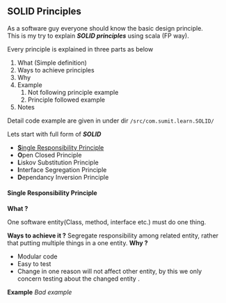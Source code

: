 
SOLID Principles  
-  
As a software guy everyone should know the basic design principle.  
This is my try to explain ***SOLID principles*** using scala (FP way).

Every principle is explained in three parts as below 

 1. What  (Simple definition)
 2. Ways to achieve principles 
 3. Why 
 4. Example
	 1. Not following principle example 
	 2. Principle followed example
 5. Notes
 
 Detail code example are given in under  dir `/src/com.sumit.learn.SOLID/`

Lets start with full form of ***SOLID*** 

 - [**S**ingle Responsibility Principle](#**Single-Responsibility-Principle**)
 -  **O**pen Closed Principle
 - **L**iskov Substitution Principle
 - **I**nterface Segregation Principle
 - **D**ependancy Inversion Principle

  

#### Single Responsibility Principle
 
**What ?**  

One software entity(Class, method, interface etc.) must do one thing.  

**Ways to achieve it ?**
Segregate responsibility among related entity, rather that putting
multiple things in a one entity.
**Why ?**
 - Modular code
 - Easy to test
 - Change in one reason will not affect other entity, by this we only concern
	 testing about the changed entity .

**Example**
	*Bad example*
	
